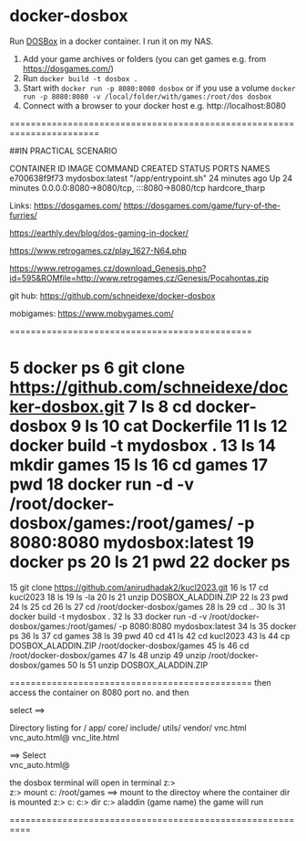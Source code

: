 # docker-dosbox

Run [DOSBox](https://www.dosbox.com/) in a docker container. I run it on my NAS.

1. Add your game archives or folders (you can get games e.g. from https://dosgames.com/)
2. Run `docker build -t dosbox .`
3. Start with `docker run -p 8080:8080 dosbox` or if you use a volume `docker run -p 8080:8080 -v /local/folder/with/games:/root/dos dosbox`
4. Connect with a browser to your docker host e.g. http://localhost:8080



=======================================================================

##IN PRACTICAL SCENARIO


CONTAINER ID   IMAGE             COMMAND                CREATED          STATUS          PORTS                                       NAMES
e700638f9f73   mydosbox:latest   "/app/entrypoint.sh"   24 minutes ago   Up 24 minutes   0.0.0.0:8080->8080/tcp, :::8080->8080/tcp   hardcore_tharp




Links:  https://dosgames.com/
https://dosgames.com/game/fury-of-the-furries/


https://earthly.dev/blog/dos-gaming-in-docker/

https://www.retrogames.cz/play_1627-N64.php

https://www.retrogames.cz/download_Genesis.php?id=595&ROMfile=http://www.retrogames.cz/Genesis/Pocahontas.zip


git hub:    https://github.com/schneidexe/docker-dosbox


mobigames: https://www.mobygames.com/

==============================================






 5  docker ps
    6  git clone https://github.com/schneidexe/docker-dosbox.git
    7  ls
    8  cd docker-dosbox
    9  ls
   10  cat Dockerfile 
   11  ls
   12  docker  build -t mydosbox .
   13  ls
   14  mkdir  games
   15  ls
   16  cd games
   17  pwd
   18  docker run -d -v /root/docker-dosbox/games:/root/games/ -p 8080:8080 mydosbox:latest 
   19  docker ps 
   20  ls
   21  pwd
   22  docker ps 
===============

   15  git clone https://github.com/anirudhadak2/kucl2023.git
   16  ls
   17  cd kucl2023
   18  ls
   19  ls -la
   20  ls
   21  unzip DOSBOX_ALADDIN.ZIP
   22  ls
   23  pwd
   24  ls
   25  cd 
   26  ls
   27  cd /root/docker-dosbox/games
   28  ls
   29  cd ..
   30  ls
   31  docker build -t mydosbox .
   32  ls
   33  docker run -d -v /root/docker-dosbox/games:/root/games/ -p 8080:8080 mydosbox:latest 
   34  ls
   35  docker ps
   36  ls
   37  cd games
   38  ls
   39  pwd
   40  cd 
   41  ls
   42  cd kucl2023
   43  ls
   44  cp DOSBOX_ALADDIN.ZIP /root/docker-dosbox/games
   45  ls
   46  cd /root/docker-dosbox/games
   47  ls
   48  unzip 
   49  unzip /root/docker-dosbox/games
   50  ls
   51  unzip DOSBOX_ALADDIN.ZIP


==============================================
then access the container on  8080 port no.  and then 

select ==> 

Directory listing for /
app/
core/
include/
utils/
vendor/
vnc.html
vnc_auto.html@
vnc_lite.html

==>  Select  
vnc_auto.html@ 

the dosbox  terminal will open 
in terminal 
z:>  
z:> mount  c:  /root/games      ==> mount to the directoy where the container dir is mounted
z:> c:
c:> dir 
c:> aladdin   (game name)  the game will run 

==========================================================



